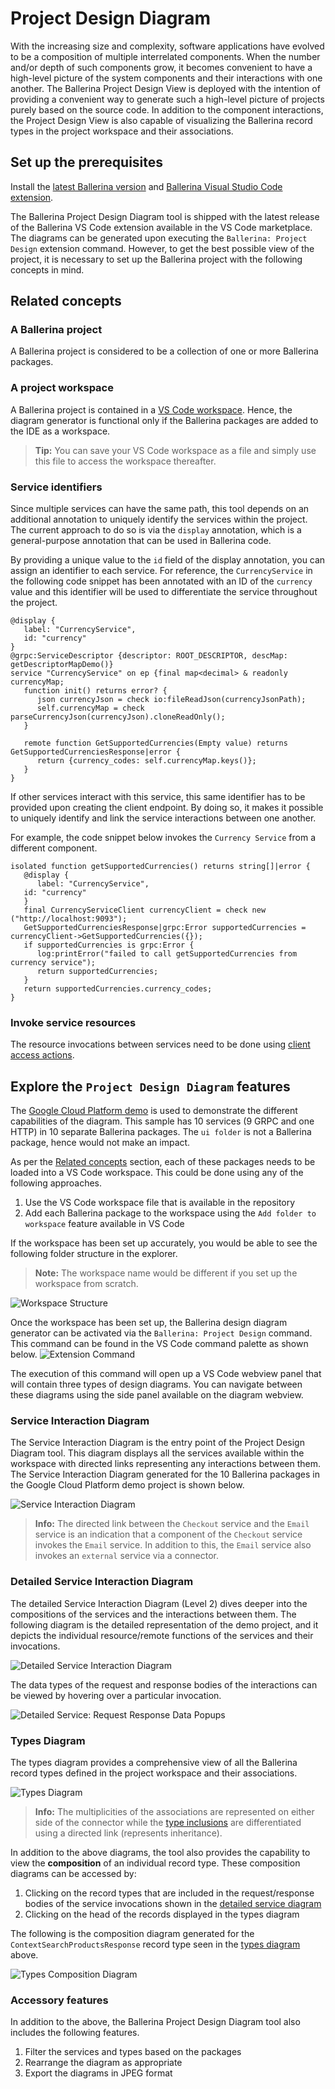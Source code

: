 # Project Design Diagram

With the increasing size and complexity, software applications have evolved to be a composition of multiple interrelated components. When the number and/or depth of such components grow, it becomes convenient to have a high-level picture of the system components and their interactions with one another. The Ballerina Project Design View is deployed with the intention of providing a convenient way to generate such a high-level picture of projects purely based on the source code. In addition to the component interactions, the Project Design View is also capable of visualizing the Ballerina record types in the project workspace and their associations.

## Set up the prerequisites

Install the [latest Ballerina version](https://ballerina.io/downloads/) and [Ballerina Visual Studio Code extension](https://marketplace.visualstudio.com/items?itemName=wso2.ballerina).

The Ballerina Project Design Diagram tool is shipped with the latest release of the Ballerina VS Code extension available in the VS Code marketplace. The diagrams can be generated upon executing the `Ballerina: Project Design` extension command. However, to get the best possible view of the project, it is necessary to set up the Ballerina project with the following concepts in mind.

## Related concepts

### A Ballerina project

A Ballerina project is considered to be a collection of one or more Ballerina packages.

### A project workspace

A Ballerina project is contained in a [VS Code workspace](https://code.visualstudio.com/docs/editor/workspaces). Hence, the diagram generator is functional only if the Ballerina packages are added to the IDE as a workspace.
> **Tip:** You can save your VS Code workspace as a file and simply use this file to access the workspace thereafter.

### Service identifiers

Since multiple services can have the same path, this tool depends on an additional annotation to uniquely identify the services within the project. The current approach to do so is via the `display` annotation, which is a general-purpose annotation that can be used in Ballerina code.

By providing a unique value to the `id` field of the display annotation, you can assign an identifier to each service. For reference, the `CurrencyService` in the following code snippet has been annotated with an ID of the `currency` value and this identifier will be used to differentiate the service throughout the project.

```ballerina
@display {
   label: "CurrencyService",
   id: "currency"
}
@grpc:ServiceDescriptor {descriptor: ROOT_DESCRIPTOR, descMap: getDescriptorMapDemo()}
service "CurrencyService" on ep {final map<decimal> & readonly currencyMap;
   function init() returns error? {
      json currencyJson = check io:fileReadJson(currencyJsonPath);
      self.currencyMap = check parseCurrencyJson(currencyJson).cloneReadOnly();
   }

   remote function GetSupportedCurrencies(Empty value) returns GetSupportedCurrenciesResponse|error {
      return {currency_codes: self.currencyMap.keys()};
   }
}
```

If other services interact with this service, this same identifier has to be provided upon creating the client endpoint. By doing so, it makes it possible to uniquely identify and link the service interactions between one another. 

For example, the code snippet below invokes the `Currency Service` from a different component.

```ballerina
isolated function getSupportedCurrencies() returns string[]|error {
   @display {
      label: "CurrencyService",
   id: "currency"
   }
   final CurrencyServiceClient currencyClient = check new ("http://localhost:9093");
   GetSupportedCurrenciesResponse|grpc:Error supportedCurrencies = currencyClient->GetSupportedCurrencies({});
   if supportedCurrencies is grpc:Error {
      log:printError("failed to call getSupportedCurrencies from currency service");
      return supportedCurrencies;
   }
   return supportedCurrencies.currency_codes;
}
```

### Invoke service resources

The resource invocations between services need to be done using [client access actions](https://ballerina.io/downloads/swan-lake-release-notes/swan-lake-2201.2.0#support-for-resource-methods-in-client-objects).

## Explore the `Project Design Diagram` features

The [Google Cloud Platform demo](https://github.com/ballerina-guides/gcp-microservices-demo/tree/project-design-demo) is used to demonstrate the different capabilities of the diagram. This sample has 10 services (9 GRPC and one HTTP) in 10 separate Ballerina packages. The `ui folder` is not a Ballerina package, hence would not make an impact.

As per the [Related concepts](#a-project-workspace) section, each of these packages needs to be loaded into a VS Code workspace. This could be done using any of the following approaches.
1. Use the VS Code workspace file that is available in the repository
2. Add each Ballerina package to the workspace using the `Add folder to workspace` feature available in VS Code

If the workspace has been set up accurately, you would be able to see the following folder structure in the explorer.
>**Note:** The workspace name would be different if you set up the workspace from scratch.

![Workspace Structure](../img/pdd-workspace-structure.png)

Once the workspace has been set up, the Ballerina design diagram generator can be activated via the `Ballerina: Project Design` command. This command can be found in the VS Code command palette as shown below.
![Extension Command](../img/pdd-extension-command.gif)

The execution of this command will open up a VS Code webview panel that will contain three types of design diagrams. You can navigate between these diagrams using the side panel available on the diagram webview.

### Service Interaction Diagram

The Service Interaction Diagram is the entry point of the Project Design Diagram tool. This diagram displays all the services available within the workspace with directed links representing any interactions between them. The Service Interaction Diagram generated for the 10 Ballerina packages in the Google Cloud Platform demo project is shown below.

![Service Interaction Diagram](../img/pdd-service-interaction-diagram.png)
>**Info:** The directed link between the `Checkout` service and the `Email` service is an indication that a component of the `Checkout` service invokes the `Email` service. In addition to this, the `Email` service also invokes an `external` service via a connector.

### Detailed Service Interaction Diagram
The detailed Service Interaction Diagram (Level 2) dives deeper into the compositions of the services and the interactions between them. The following diagram is the detailed representation of the demo project, and it depicts the individual resource/remote functions of the services and their invocations.

![Detailed Service Interaction Diagram](../img/pdd-detailed-service-interaction-diagram.png)

The data types of the request and response bodies of the interactions can be viewed by hovering over a particular invocation.

![Detailed Service: Request Response Data Popups](../img/pdd-request-response-data-popup.png)

### Types Diagram

The types diagram provides a comprehensive view of all the Ballerina record types defined in the project workspace and their associations.

   ![Types Diagram](../img/pdd-types-diagram.png)

   >**Info:** The multiplicities of the associations are represented on either side of the connector while the [type inclusions](https://ballerina.io/learn/by-example/type-inclusion-for-records/) are differentiated using a directed link (represents inheritance).

In addition to the above diagrams, the tool also provides the capability to view the **composition** of an individual record type. These composition diagrams can be accessed by:
   1. Clicking on the record types that are included in the request/response bodies of the service invocations shown in the [detailed service diagram](#detailed-service-interaction-diagram)
   2. Clicking on the head of the records displayed in the types diagram

The following is the composition diagram generated for the `ContextSearchProductsResponse` record type seen in the [types diagram](#types-diagram) above.
   
   ![Types Composition Diagram](../img/pdd-type-composition-diagram.png)


### Accessory features

In addition to the above, the Ballerina Project Design Diagram tool also includes the following features.

1. Filter the services and types based on the packages
2. Rearrange the diagram as appropriate
3. Export the diagrams in JPEG format
